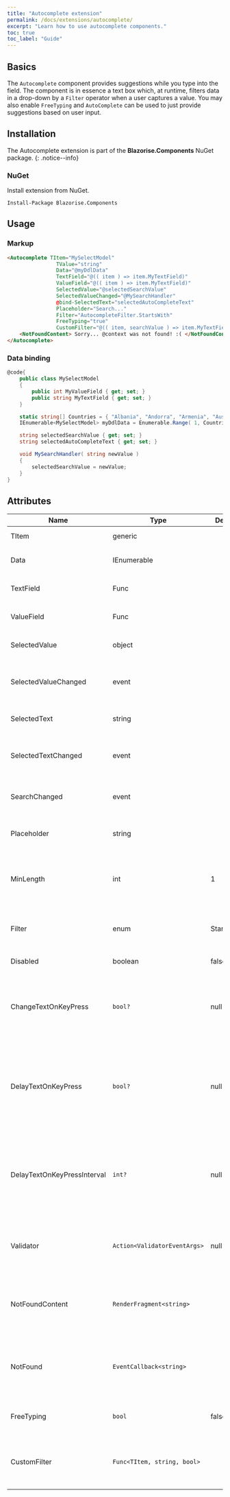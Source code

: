 ```yaml
---
title: "Autocomplete extension"
permalink: /docs/extensions/autocomplete/
excerpt: "Learn how to use autocomplete components."
toc: true
toc_label: "Guide"
---
```


## Basics

The `Autocomplete` component provides suggestions while you type into the field. The component is in essence a text box which, at runtime, filters data in a drop-down by a `Filter` operator when a user captures a value.
You may also enable `FreeTyping` and `AutoComplete` can be used to just provide suggestions based on user input.

## Installation

The Autocomplete extension is part of the **Blazorise.Components** NuGet package.
{: .notice--info}

### NuGet

Install extension from NuGet.

```
Install-Package Blazorise.Components
```

## Usage

### Markup

```html
<Autocomplete TItem="MySelectModel"
                TValue="string"
                Data="@myDdlData"
                TextField="@(( item ) => item.MyTextField)"
                ValueField="@(( item ) => item.MyTextField)"
                SelectedValue="@selectedSearchValue"
                SelectedValueChanged="@MySearchHandler"
                @bind-SelectedText="selectedAutoCompleteText"
                Placeholder="Search..."
                Filter="AutocompleteFilter.StartsWith"
                FreeTyping="true"
                CustomFilter="@(( item, searchValue ) => item.MyTextField.IndexOf( searchValue, 0, StringComparison.CurrentCultureIgnoreCase ) >= 0 )">
    <NotFoundContent> Sorry... @context was not found! :( </NotFoundContent>
</Autocomplete>
```

### Data binding

```cs
@code{
    public class MySelectModel
    {
        public int MyValueField { get; set; }
        public string MyTextField { get; set; }
    }

    static string[] Countries = { "Albania", "Andorra", "Armenia", "Austria", "Azerbaijan", "Belarus", "Belgium", "Bosnia & Herzegovina", "Bulgaria", "Croatia", "Cyprus", "Czech Republic", "Denmark", "Estonia", "Finland", "France", "Georgia", "Germany", "Greece", "Hungary", "Iceland", "Ireland", "Italy", "Kosovo", "Latvia", "Liechtenstein", "Lithuania", "Luxembourg", "Macedonia", "Malta", "Moldova", "Monaco", "Montenegro", "Netherlands", "Norway", "Poland", "Portugal", "Romania", "Russia", "San Marino", "Serbia", "Slovakia", "Slovenia", "Spain", "Sweden", "Switzerland", "Turkey", "Ukraine", "United Kingdom", "Vatican City" };
    IEnumerable<MySelectModel> myDdlData = Enumerable.Range( 1, Countries.Length ).Select( x => new MySelectModel { MyTextField = Countries[x - 1], MyValueField = x } );

    string selectedSearchValue { get; set; }
    string selectedAutoCompleteText { get; set; }

    void MySearchHandler( string newValue )
    {
        selectedSearchValue = newValue;
    }
}
```

## Attributes

| Name                          | Type                          | Default      | Description                                                                                           |
|-------------------------------|-------------------------------|--------------|-------------------------------------------------------------------------------------------------------|
| TItem                         | generic                       |              | Model data type.                                                                                      |
| Data                          | IEnumerable<TItem>            |              | Data used for the search.                                                                             |
| TextField                     | Func                          |              | Selector for the display name field.                                                                  |
| ValueField                    | Func                          |              | Selector for the value field.                                                                         |
| SelectedValue                 | object                        |              | Currently selected value.                                                                             |
| SelectedValueChanged          | event                         |              | Raises an event after the selected value has changed.                                                 |
| SelectedText                 | string                        |              | Currently selected text.                                                                             |
| SelectedTextChanged          | event                         |              | Raises an event after the selected text has changed.                                                 |
| SearchChanged                 | event                         |              | Occurs on every search text change.                                                                   |
| Placeholder                   | string                        |              | Placeholder for the empty search field.                                                               |
| MinLength                     | int                           | 1            | Minimum number of character needed to start search.                                                   |
| Filter                        | enum                          | StartsWith   | Filter method used to search the data.                                                                |
| Disabled                      | boolean                       | false        | Disable the input field.                                                                              |
| ChangeTextOnKeyPress          | `bool?`                       |  null        | If true the text in will be changed after each key press (overrides global settings).                 |
| DelayTextOnKeyPress           | `bool?`                       |  null        | If true the entered text will be slightly delayed before submitting it to the internal value.         |
| DelayTextOnKeyPressInterval   | `int?`                        |  null        | Interval in milliseconds that entered text will be delayed from submitting to the internal value.     |
| Validator                     | `Action<ValidatorEventArgs>`  | null         | Validation handler used to validate selected value.                                                   |
| NotFoundContent               | `RenderFragment<string>`  |          | Render fragment when no value has been found on the data source.
| NotFound                      | `EventCallback<string>`  |          | Raises an event when no value has been found on the data source.                                      |
| FreeTyping                      | `bool`  | false         | Allows the value to not be on the data source.                                      |
| CustomFilter                      | `Func<TItem, string, bool>`  |          | Handler for custom filtering on auto complete's data source.|